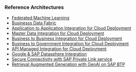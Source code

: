 ### Reference Architectures ###


<!-- dc-ref-arch-list-start -->
* [Federated Machine Learning](../data-analytics/predictive-analytics/fedml.md)
* [Businesss Data Fabric](../data-analytics/data-management/business_data_fabric.md)
* [Application to Application Integration for Cloud Deployment](../integration/application-to-application-integration/Application_To_Application_Integration.md)
* [Master Data Integration for Cloud Deployment](../integration/master-data-integration/master_data_integration.md)
* [Business to Business Integration for Cloud Deployment](../integration/business-to-business-integration/business_to_business_integration.md)
* [Business to Government Integration for Cloud Deployment](../integration/business-to-government-integration/business_to_government_integration.md)
* [API Managed Integration for Cloud Deployment](../integration/api-managed-integration/api_managed_integration.md)
* [Google & SAP Datasphere Integration](../hyperscalers/google-datasphere/google_datasphere.md)
* [Secure Connectivity with SAP Private Link service](../hyperscalers/AWS-Azure/AWS_Azure_CAP_PLS.md)
* [Retrieval Augmented Generation with GenAI on SAP BTP](../hyperscalers/openai/OpenAI.md)
<!-- dc-ref-arch-list-end -->
